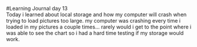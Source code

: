 #Learning Journal day 13  
Today i learned about local storage and how my computer will crash when trying to load pictures too large. my computer was crashing every time i loaded in my pictures a couple times... rarely would i get to the point where i was able to see the chart so i had a hard time testing if my storage would work.

